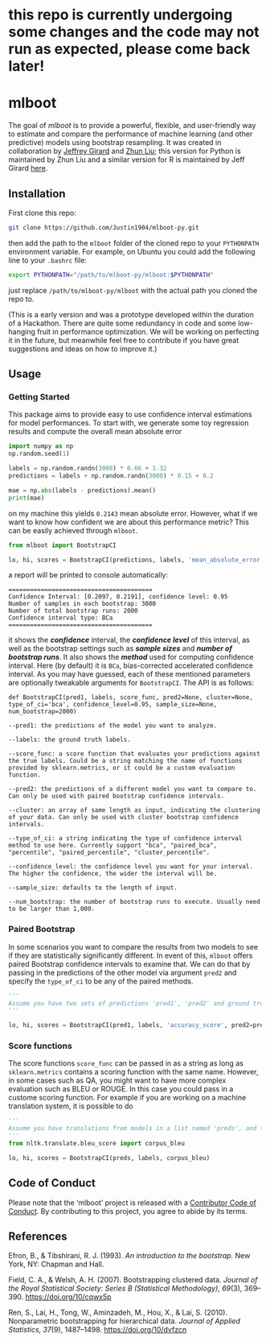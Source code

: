 # this repo is currently undergoing some changes and the code may not run as expected, please come back later!

# mlboot

The goal of *mlboot* is to provide a powerful, flexible, and
user-friendly way to estimate and compare the performance of machine
learning (and other predictive) models using bootstrap resampling. It
was created in collaboration by [Jeffrey Girard](https://jmgirard.com/)
and [Zhun Liu](http://justin1904.github.io/); this version for Python is
maintained by Zhun Liu and a similar version for R is
maintained by Jeff Girard [here](https://github.com/jmgirard/mlboot).

## Installation

First clone this repo:

``` bash
git clone https://github.com/Justin1904/mlboot-py.git
```

then add the path to the `mlboot` folder of the cloned repo to your `PYTHONPATH` environment variable. For example, on Ubuntu you could add the following line to your `.bashrc` file:

``` bash
export PYTHONPATH="/path/to/mlboot-py/mlboot:$PYTHONPATH"
```

just replace `/path/to/mlboot-py/mlboot` with the actual path you cloned the repo to.

(This is a early version and was a prototype developed within the duration of a Hackathon. There are quite some redundancy in code and some low-hanging fruit in performance optimization. We will be working on perfecting it in the future, but meanwhile feel free to contribute if you have great suggestions and ideas on how to improve it.)

## Usage


### Getting Started

This package aims to provide easy to use confidence interval estimations for model performances. To start with, we generate some toy regression results and compute the overall mean absolute error

``` python
import numpy as np
np.random.seed(1)

labels = np.random.randn(3000) * 0.66 + 1.32
predictions = labels + np.random.randn(3000) * 0.15 + 0.2

mae = np.abs(labels - predictions).mean()
print(mae)
```

on my machine this yields `0.2143` mean absolute error. However, what if we want to know how confident we are about this performance metric? This can be easily achieved through `mlboot`.


``` python
from mlboot import BootstrapCI

lo, hi, scores = BootstrapCI(predictions, labels, 'mean_absolute_error')
```

a report will be printed to console automatically:

``` 
========================================
Confidence Interval: [0.2097, 0.2191], confidence level: 0.95
Number of samples in each bootstrap: 3000
Number of total bootstrap runs: 2000
Confidence interval type: BCa
========================================
```

it shows the ***confidence*** interval, the ***confidence level*** of this interval, as well as the bootstrap settings such as ***sample sizes*** and ***number of bootstrap runs***. It also shows the ***method*** used for computing confidence interval. Here (by default) it is `BCa`, bias-corrected accelerated confidence interval. As you may have guessed, each of these mentioned parameters are optionally tweakable arguments for `BootstrapCI`. The API is as follows:

```
def BootstrapCI(pred1, labels, score_func, pred2=None, cluster=None, type_of_ci='bca', confidence_level=0.95, sample_size=None, num_bootstrap=2000)

--pred1: the predictions of the model you want to analyze.

--labels: the ground truth labels.

--score_func: a score function that evaluates your predictions against the true labels. Could be a string matching the name of functions provided by sklearn.metrics, or it could be a custom evaluation function.

--pred2: the predictions of a different model you want to compare to. Can only be used with paired bootstrap confidence intervals.

--cluster: an array of same length as input, indicating the clustering of your data. Can only be used with cluster bootstrap confidence intervals.

--type_of_ci: a string indicating the type of confidence interval method to use here. Currently support "bca", "paired_bca", "percentile", "paired_percentile", "cluster_percentile".

--confidence_level: the confidence level you want for your interval. The higher the confidence, the wider the interval will be.

--sample_size: defaults to the length of input.

--num_bootstrap: the number of bootstrap runs to execute. Usually need to be larger than 1,000.
```

### Paired Bootstrap

In some scenarios you want to compare the results from two models to see if they are statistically significantly different. In event of this, `mlboot` offers paired Bootstrap confidence intervals to examine that. We can do that by passing in the predictions of the other model via argument `pred2` and specify the `type_of_ci` to be any of the paired methods.

``` python
'''
Assume you have two sets of predictions 'pred1', 'pred2' and ground truth is in 'labels'
'''

lo, hi, scores = BootstrapCI(pred1, labels, 'accuracy_score', pred2=pred2, type_of_ci="paired_percentile")

```


### Score functions

The score functions `score_func` can be passed in as a string as long as `sklearn.metrics` contains a scoring function with the same name. However, in some cases such as QA, you might want to have more complex evaluation such as BLEU or ROUGE. In this case you could pass in a custome scoring function. For example if you are working on a machine translation system, it is possible to do

``` python
'''
Assume you have translations from models in a list named 'preds', and true translations in 'labels'
'''
from nltk.translate.bleu_score import corpus_bleu

lo, hi, scores = BootstrapCI(preds, labels, corpus_bleu)
```


## Code of Conduct

Please note that the ‘mlboot’ project is released with a [Contributor
Code of Conduct](.github/CODE_OF_CONDUCT.md). By contributing to this
project, you agree to abide by its terms.

## References

Efron, B., & Tibshirani, R. J. (1993). *An introduction to the
bootstrap.* New York, NY: Chapman and Hall.

Field, C. A., & Welsh, A. H. (2007). Bootstrapping clustered data.
*Journal of the Royal Statistical Society: Series B (Statistical
Methodology), 69*(3), 369–390. <https://doi.org/10/cqwx5p>

Ren, S., Lai, H., Tong, W., Aminzadeh, M., Hou, X., & Lai, S. (2010).
Nonparametric bootstrapping for hierarchical data. *Journal of Applied
Statistics, 37*(9), 1487–1498. <https://doi.org/10/dvfzcn>
